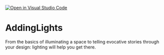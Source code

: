 [![Open in Visual Studio Code](https://classroom.github.com/assets/open-in-vscode-c66648af7eb3fe8bc4f294546bfd86ef473780cde1dea487d3c4ff354943c9ae.svg)](https://classroom.github.com/online_ide?assignment_repo_id=8758739&assignment_repo_type=AssignmentRepo)
# AddingLights
From the basics of illuminating a space to telling evocative stories through your design: lighting will help you get there.
